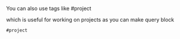 You can also use tags like #project

which is useful for working on projects as you can make  query block

```query
#project 
```
